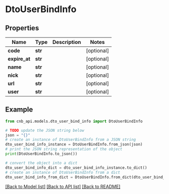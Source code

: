 # DtoUserBindInfo


## Properties

Name | Type | Description | Notes
------------ | ------------- | ------------- | -------------
**code** | **str** |  | [optional] 
**expire_at** | **str** |  | [optional] 
**name** | **str** |  | [optional] 
**nick** | **str** |  | [optional] 
**url** | **str** |  | [optional] 
**user** | **str** |  | [optional] 

## Example

```python
from cnb_api.models.dto_user_bind_info import DtoUserBindInfo

# TODO update the JSON string below
json = "{}"
# create an instance of DtoUserBindInfo from a JSON string
dto_user_bind_info_instance = DtoUserBindInfo.from_json(json)
# print the JSON string representation of the object
print(DtoUserBindInfo.to_json())

# convert the object into a dict
dto_user_bind_info_dict = dto_user_bind_info_instance.to_dict()
# create an instance of DtoUserBindInfo from a dict
dto_user_bind_info_from_dict = DtoUserBindInfo.from_dict(dto_user_bind_info_dict)
```
[[Back to Model list]](../README.md#documentation-for-models) [[Back to API list]](../README.md#documentation-for-api-endpoints) [[Back to README]](../README.md)


